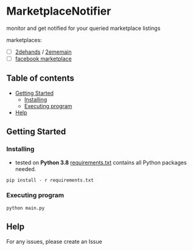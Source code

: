 # MarketplaceNotifier

monitor and get notified for your queried marketplace listings

marketplaces:
- [ ] [2dehands](https://www.2dehands.be) / [2ememain](https://www.2ememain.be)
- [ ] [facebook marketplace](https://www.facebook.com/marketplace)

## Table of contents

* [Getting Started](#getting-started)
    + [Installing](#installing)
    + [Executing program](#executing-program)
* [Help](#help)

## Getting Started

### Installing

* tested on **Python 3.8**
  [requirements.txt](requirements.txt) contains all Python packages needed.

```shell
pip install - r requirements.txt
```

### Executing program

```shell
python main.py
```

## Help

For any issues, please create an Issue

